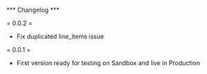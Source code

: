 *** Changelog ***

= 0.0.2 =
* Fix duplicated line_items issue

= 0.0.1 =
* First version ready for testing on Sandbox and live in Production

